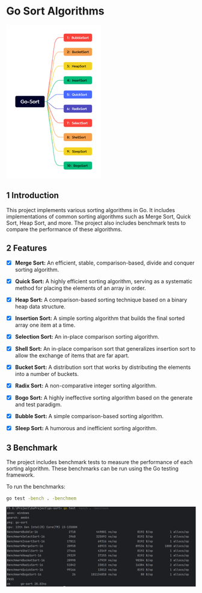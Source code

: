 # Go Sort Algorithms

<img src=".\assets\Go-Sort.png" alt="Go-Sort" width="50%" />

## 1 Introduction

This project implements various sorting algorithms in Go. It includes implementations of common sorting algorithms such as Merge Sort, Quick Sort, Heap Sort, and more. The project also includes benchmark tests to compare the performance of these algorithms.

## 2 Features

- [x] **Merge Sort:** An efficient, stable, comparison-based, divide and conquer sorting algorithm.
- [x] **Quick Sort:** A highly efficient sorting algorithm, serving as a systematic method for placing the elements of an array in order.
- [x] **Heap Sort:** A comparison-based sorting technique based on a binary heap data structure.
- [x] **Insertion Sort:** A simple sorting algorithm that builds the final sorted array one item at a time.
- [x] **Selection Sort:** An in-place comparison sorting algorithm.
- [x] **Shell Sort:** An in-place comparison sort that generalizes insertion sort to allow the exchange of items that are far apart.
- [x] **Bucket Sort:** A distribution sort that works by distributing the elements into a number of buckets.
- [x] **Radix Sort:** A non-comparative integer sorting algorithm.
- [x] **Bogo Sort:** A highly ineffective sorting algorithm based on the generate and test paradigm.
- [x] **Bubble Sort:** A simple comparison-based sorting algorithm.
- [x] **Sleep Sort:** A humorous and inefficient sorting algorithm.



## 3 Benchmark

The project includes benchmark tests to measure the performance of each sorting algorithm. These benchmarks can be run using the Go testing framework.

To run the benchmarks:

```sh
go test -bench . -benchmem
```

<img src=".\assets\benchmark.png" alt="Benchmark" />